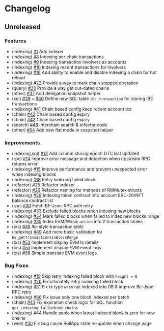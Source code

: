 <!--
Guiding Principles:

Changelogs are for humans, not machines.
There should be an entry for every single version.
The same types of changes should be grouped.
Versions and sections should be linkable.
The latest version comes first.
The release date of each version is displayed.
Mention whether you follow Semantic Versioning.

Usage:

Change log entries are to be added to the Unreleased section under the
appropriate stanza (see below). Each entry should ideally include a tag and
the GitHub issue reference in the following format:

* (<tag>) \#<issue-number> message

Tag must include `sql` if having any changes relate to schema

The issue numbers will later be link-ified during the release process,
so you do not have to worry about including a link manually, but you can if you wish.

Types of changes (Stanzas):

"Features" for new features.
"Improvements" for changes in existing functionality.
"Deprecated" for soon-to-be removed features.
"Bug Fixes" for any bug fixes.
"Schema Breaking" for breaking SQL Schema.
"API Breaking" for breaking API.

If any PR belong to multiple types of change, reference it into all types with only ticket id, no need description (convention)

Ref: https://keepachangelog.com/en/1.0.0/
-->

<!--
Templates for Unreleased:

## Unreleased

### Features

### Improvements

### Bug Fixes

### Schema Breaking

### API Breaking
-->

# Changelog

## Unreleased

### Features

- (indexing) [#1](https://github.com/bcdevtools/dymension-rollapp-block-explorer/pull/1) Add indexer
- (indexing) [#8](https://github.com/bcdevtools/dymension-rollapp-block-explorer/pull/8) Indexing per chain transactions
- (indexing) [#9](https://github.com/bcdevtools/dymension-rollapp-block-explorer/pull/9) Indexing transaction involvers as accounts
- (indexing) [#10](https://github.com/bcdevtools/dymension-rollapp-block-explorer/pull/10) Indexing recent transactions for involvers
- (indexing) [#16](https://github.com/bcdevtools/dymension-rollapp-block-explorer/pull/16) Add ability to enable and disable indexing a chain for hot reload
- (indexing) [#22](https://github.com/bcdevtools/dymension-rollapp-block-explorer/pull/22) Provide a way to mark chain stopped operation
- (query) [#23](https://github.com/bcdevtools/dymension-rollapp-block-explorer/pull/23) Provide a way get out-dated chains
- (other) [#37](https://github.com/bcdevtools/dymension-rollapp-block-explorer/pull/37) Add delegation snapshot helper
- (sql) [#39](https://github.com/bcdevtools/dymension-rollapp-block-explorer/pull/39) + [#40](https://github.com/bcdevtools/dymension-rollapp-block-explorer/pull/40) Define new SQL table `ibc_transaction` for storing IBC transactions
- (indexing) [#41](https://github.com/bcdevtools/dymension-rollapp-block-explorer/pull/41) Chain based config keep recent account txs
- (chain) [#42](https://github.com/bcdevtools/dymension-rollapp-block-explorer/pull/42) Chain based config expiry
- (chain) [#42](https://github.com/bcdevtools/dymension-rollapp-block-explorer/pull/42) Chain based config expiry
- (search) [#48](https://github.com/bcdevtools/dymension-rollapp-block-explorer/pull/48) Interchain search & refactor code
- (other) [#54](https://github.com/bcdevtools/dymension-rollapp-block-explorer/pull/54) Add new flat mode in snapshot helper

### Improvements

- (indexing,sql) [#13](https://github.com/bcdevtools/dymension-rollapp-block-explorer/pull/13) Add column storing epoch UTC last updated
- (rpc) [#14](https://github.com/bcdevtools/dymension-rollapp-block-explorer/pull/14) Improve error message and detection when upstream RPC returns error
- (indexing) [#15](https://github.com/bcdevtools/dymension-rollapp-block-explorer/pull/15) Improve performance and prevent unexpected error when indexing blocks
- (indexing) [#18](https://github.com/bcdevtools/dymension-rollapp-block-explorer/pull/18) Retry indexing failed block
- (refactor) [#25](https://github.com/bcdevtools/dymension-rollapp-block-explorer/pull/25) Refactor indexer
- (refactor) [#26](https://github.com/bcdevtools/dymension-rollapp-block-explorer/pull/26) Refactor naming for methods of RWMutex structs
- (indexing) [#29](https://github.com/bcdevtools/dymension-rollapp-block-explorer/pull/29) Indexing token contract into account ERC-20/NFT balance contract list
- (rpc) [#30](https://github.com/bcdevtools/dymension-rollapp-block-explorer/pull/30) Fetch BE-Json-RPC with retry
- (indexing) [#33](https://github.com/bcdevtools/dymension-rollapp-block-explorer/pull/33) Exclude failed blocks when indexing new blocks
- (indexing) [#34](https://github.com/bcdevtools/dymension-rollapp-block-explorer/pull/34) Mark failed blocks when failed to index new blocks range
- (indexing) [#35](https://github.com/bcdevtools/dymension-rollapp-block-explorer/pull/35) Index EVM/Wasm `action` into 2 transaction tables
- (txs) [#45](https://github.com/bcdevtools/dymension-rollapp-block-explorer/pull/45) Re-style transaction table
- (indexing) [#49](https://github.com/bcdevtools/dymension-rollapp-block-explorer/pull/49) Add more basic validation for `be_getTransactionsInBlockRange`
- (txs) [#53](https://github.com/bcdevtools/dymension-rollapp-block-explorer/pull/53) Implement display EVM tx details
- (txs) [#55](https://github.com/bcdevtools/dymension-rollapp-block-explorer/pull/55) Implement display EVM event logs
- (txs) [#56](https://github.com/bcdevtools/dymension-rollapp-block-explorer/pull/56) Simple translate EVM event logs

### Bug Fixes

- (indexing) [#19](https://github.com/bcdevtools/dymension-rollapp-block-explorer/pull/19) Skip retry indexing failed block with `height = 0`
- (indexing) [#20](https://github.com/bcdevtools/dymension-rollapp-block-explorer/pull/20) Fix ultimately retry indexing failed block
- (indexing) [#31](https://github.com/bcdevtools/dymension-rollapp-block-explorer/pull/31) Fix tx type `wasm` not indexed into DB & improve Be-Json-RPC retry
- (indexing) [#36](https://github.com/bcdevtools/dymension-rollapp-block-explorer/pull/36) Fix issue only one block indexed per batch
- (chain) [#43](https://github.com/bcdevtools/dymension-rollapp-block-explorer/pull/43) Fix expiration check logic for SQL function `get_indexing_fallbehind_chains`
- (indexing) [#44](https://github.com/bcdevtools/dymension-rollapp-block-explorer/pull/44) Handle panic when latest indexed block is zero for new chains
- (web) [#50](https://github.com/bcdevtools/dymension-rollapp-block-explorer/pull/50) Fix bug cause RollApp state re-update when change page

